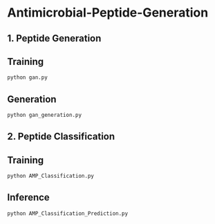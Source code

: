 # Antimicrobial-Peptide-Generation
## 1. Peptide Generation
## Training
```python
python gan.py
```
## Generation
```python
python gan_generation.py
```
## 2. Peptide Classification
## Training
```python
python AMP_Classification.py
```
## Inference
```python
python AMP_Classification_Prediction.py 
```
